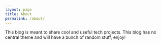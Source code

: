 ```yaml
---
layout: page
title: About
permalink: /about/
---
```


This blog is meant to share cool and useful tech projects.  This blog has no central theme and will
have a bunch of random stuff, enjoy!
